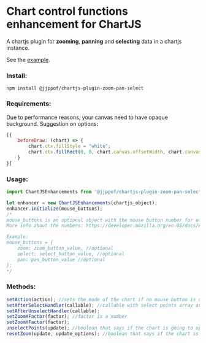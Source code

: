 # Chart control functions enhancement for ChartJS
A chartjs plugin for **zooming**, **panning** and **selecting** data in a chartjs instance.

See the [example](https://jjppof.github.io/chartjs-plugin-zoom-pan-select/example/index).

### Install:

```
npm install @jjppof/chartjs-plugin-zoom-pan-select
```

### Requirements:

Due to performance reasons, your canvas need to have opaque background. Suggestion on options:

```javascript
[{
    beforeDraw: (chart) => {
        chart.ctx.fillStyle = "white";
        chart.ctx.fillRect(0, 0, chart.canvas.offsetWidth, chart.canvas.offsetHeight);
    }
}]
```

### Usage:

```javascript
import ChartJSEnhancements from '@jjppof/chartjs-plugin-zoom-pan-select';

let enhancer = new ChartJSEnhancements(chartjs_object);
enhancer.initialize(mouse_buttons);
/* 
mouse_buttons is an optional object with the mouse button number for each chart action (pan, zoom or select).
More info about the numbers: https://developer.mozilla.org/en-US/docs/Web/API/MouseEvent/buttons#Return_value

Example:
mouse_buttons = {
    zoom: zoom_button_value, //optional
    select: select_button_value, //optional
    pan: pan_button_value //optional
};
*/
```

### Methods:

```javascript
setAction(action); //sets the mode of the chart if no mouse button is defined. The arg is a string that can be "zoom", "pan" or "select"
setAfterSelectHandler(callable); //callable with select points array as arg
setAfterUnselectHandler(callable);
setZoomXFactor(factor); //factor is a number
setZoomYFactor(factor);
unselectPoints(update); //boolean that says if the chart is going to update or not
resetZoom(update, update_options); //boolean that says if the chart is going to update or not. update_options is the update options from chartjs update() function
```
